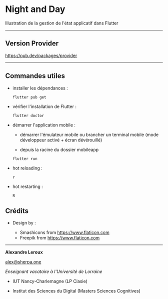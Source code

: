# Night and Day

Illustration de la gestion de l'état applicatif dans Flutter

---

## Version Provider

https://pub.dev/packages/provider

---

## Commandes utiles

- installer les dépendances :

  `flutter pub get`

- vérifier l'installation de Flutter :

  `flutter doctor`

- démarrer l'application mobile :

  - démarrer l'émulateur mobile ou brancher un terminal mobile (mode développeur activé + écran dévérouillé)

  - depuis la racine du dossier mobileapp

  `flutter run`

- hot reloading :

  `r`

- hot restarting :

  `R`

## Crédits

- Design by :

  - Smashicons from https://www.flaticon.com
  - Freepik from https://www.flaticon.com

---

**Alexandre Leroux**

alex@sherpa.one

_Enseignant vacataire à l'Université de Lorraine_

- IUT Nancy-Charlemagne (LP Ciasie)

- Institut des Sciences du Digital (Masters Sciences Cognitives)
